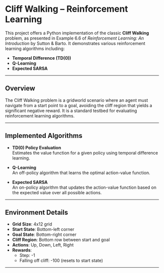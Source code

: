 # Cliff Walking – Reinforcement Learning

This project offers a Python implementation of the classic **Cliff Walking** problem, as presented in Example 6.6 of *Reinforcement Learning: An Introduction* by Sutton & Barto. It demonstrates various reinforcement learning algorithms including:

- **Temporal Difference (TD(0))**
- **Q-Learning**
- **Expected SARSA**

---

## Overview

The Cliff Walking problem is a gridworld scenario where an agent must navigate from a start point to a goal, avoiding the cliff region that yields a significant negative reward. It is a standard testbed for evaluating reinforcement learning algorithms.

---

## Implemented Algorithms

- **TD(0) Policy Evaluation**  
  Estimates the value function for a given policy using temporal difference learning.

- **Q-Learning**  
  An off-policy algorithm that learns the optimal action-value function.

- **Expected SARSA**  
  An on-policy algorithm that updates the action-value function based on the expected value over all possible actions.

---

## Environment Details

- **Grid Size**: 4x12 grid
- **Start State**: Bottom-left corner
- **Goal State**: Bottom-right corner
- **Cliff Region**: Bottom row between start and goal
- **Actions**: Up, Down, Left, Right
- **Rewards**:
  - Step: -1
  - Falling off cliff: -100 (resets to start state)

---
